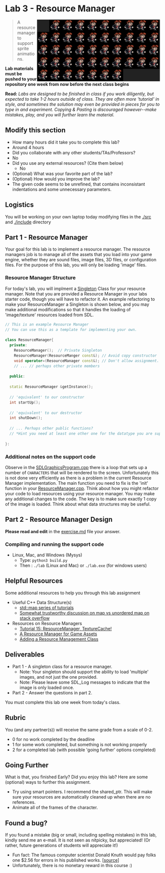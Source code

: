 # Lab 3 - Resource Manager

<img align="right" width="400px" src="./media/lab.png">

> A resource manager to support sprite animations.

**Lab materials must be pushed to your repository one week from now before the next class begins**

**Read:** *Labs are designed to be finished in class if you work diligently, but expected to take 1-2 hours outside of class. They are often more 'tutorial' in style, and sometimes the solution may even be provided in pieces for you to type in and experiment. Copying & Pasting is discouraged however--make mistakes, play, and you will further learn the material.*

## Modify this section

- How many hours did it take you to complete this lab?
- Around 4 hours
- Did you collaborate with any other students/TAs/Professors?
- No
- Did you use any external resources? (Cite them below)
  - No
- (Optional) What was your favorite part of the lab?
- (Optional) How would you improve the lab?
- The given code seems to be unrefined, that contains inconsistant indentations and some unnecessary parameters.

## Logistics

You will be working on your own laptop today modifying files in the [./src](./src) and [./include](./include) directory

## Part 1 - Resource Manager

Your goal for this lab is to implement a resource manager. The resource managers job is to manage all of the assets that you load into your game engine, whether they are sound files, image files, 3D files, or configuration files. For the purpose of this lab, you will only be loading 'image' files.

### Resource Manager Structure

For today's lab, you will implment a [Singleton](https://en.wikipedia.org/wiki/Singleton_pattern) Class for your resource manager. Note that you are provided a Resource Manager in your labs starter code, though you will have to refactor it. An example refactoring to make your ResourceManager a Singleton is shown below, and you may make additional modifications so that it handles the loading of 'image/texture' resources loaded from SDL.

```cpp
// This is an example Resource Manager
// You can use this as a template for implementing your own.

class ResourceManager{
  private:
    ResourceManager();  // Private Singleton
    ResourceManager(ResourceManger const&); // Avoid copy constructor
    void operator=(ResourceManager const&); // Don't allow assignment.
    // ... // perhaps other private members
    
  public:
  
  static ResourceManager &getInstance();
  
  // 'equivalent' to our constructor
  int startUp();
  
  // 'equivalent' to our destructor
  int shutDown();
  
  // ... Perhaps other public functions?
  // *Hint you need at least one other one for the datatype you are supporting*

}:
```

### Additional notes on the support code

Observe in the [SDLGraphicsProgram.cpp](./src/SDLGraphicsProgram.cpp) there is a loop that sets up a number of `CHARACTERS` that will be rendered to the screen. Unfortunately this is not done very efficiently as there is a problem in the current Resource Manager implementation. The main function you need to fix is the 'init' function in your [ResourceManager.cpp](./src/ResourceManager.cpp). Think about how you might refactor your code to load resources using your resource manager. You may make any additional changes to the code. The key is to make sure exactly 1 copy of the image is loaded. Think about what data structures may be useful.

## Part 2 - Resource Manager Design

**Please read and edit** in the [exercise.md](./exercise.md) file your answer.

### Compiling and running the support code

* Linux, Mac, and Windows (Mysys)
  * Type: `python3 build.py`
  * Then : `./lab` (Linux and Mac) or `./lab.exe` (for windows users)
  
## Helpful Resources

Some additional resources to help you through this lab assignment

- Useful C++ Data Structure(s)
  - [std::map series of tutorials](https://thispointer.com/stdmap-tutorial-part-1-usage-detail-with-examples/)
  - [Somewhat trustworthy discussion on map vs unordered map on stack overflow](https://stackoverflow.com/questions/2196995/is-there-any-advantage-of-using-map-over-unordered-map-in-case-of-trivial-keys)
- Resources on Resource Managers
  - [Tutorial 15: ResourceManager, TextureCache!](https://www.youtube.com/watch?v=HBpmfrQINlo)
  - [A Resource Manager for Game Assets](https://www.gamedev.net/articles/programming/general-and-gameplay-programming/a-resource-manager-for-game-assets-r3807/)
  - [Adding a Resource Management Class](http://eangogamedevelopment.blogspot.com/2017/01/part-21-completing-game-menu.html)

## Deliverables

- Part 1 - A singleton class for a resource manager.
  - Note: Your singleton should support the ability to load 'multiple' images, and not just the one provided.
  - Note: Please leave some SDL_Log messages to indicate that the image is only loaded once.
- Part 2 - Answer the questions in part 2.

You must complete this lab one week from today's class.

## Rubric

You (and any partner(s)) will receive the same grade from a scale of 0-2.

- 0 for no work completed by the deadline
- 1 for some work completed, but something is not working properly
- 2 for a completed lab (with possible 'going further' options completed)

## Going Further

What is that, you finished Early? Did you enjoy this lab? Here are some (optional) ways to further this assignment.

- Try using smart pointers. I recommend the shared_ptr. This will make sure your resources are automatically cleaned up when there are no references.
- Animate all of the frames of the character.

## Found a bug?

If you found a mistake (big or small, including spelling mistakes) in this lab, kindly send me an e-mail. It is not seen as nitpicky, but appreciated! (Or rather, future generations of students will appreciate it!)

- Fun fact: The famous computer scientist Donald Knuth would pay folks one $2.56 for errors in his published works. [[source](https://en.wikipedia.org/wiki/Knuth_reward_check)]
- Unfortunately, there is no monetary reward in this course :)

